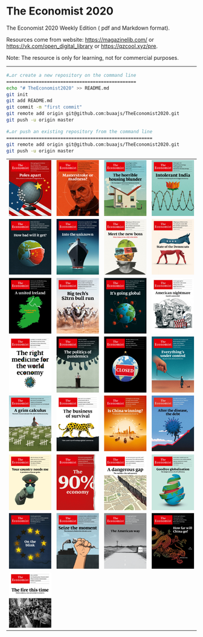 # The Economist 2020

The Economist 2020 Weekly Edition ( pdf and Markdown format).

Resources come from website: https://magazinelib.com/ or https://vk.com/open_digital_library or https://qzcool.xyz/pre.

Note: The resource is only for learning, not for commercial purposes.



------

```bash
#…or create a new repository on the command line
================================================
echo "# TheEconomist2020" >> README.md
git init
git add README.md
git commit -m "first commit"
git remote add origin git@github.com:buaajs/TheEconomist2020.git
git push -u origin master
```

```bash
#…or push an existing repository from the command line
======================================================
git remote add origin git@github.com:buaajs/TheEconomist2020.git
git push -u origin master
```

<table>
  <tr>
    <td><img src="images\cover20200104.jpg" style="zoom:25%;" /></td>
    <td><img src="images\cover20200111.jpg" style="zoom:25%;" /></td>
    <td><img src="images\cover20200118.jpg" style="zoom:25%;" /></td>
    <td><img src="images\cover20200125.jpg" style="zoom:25%;" /></td>
  </tr>
  <tr>
    <td><img src="images\cover20200201.jpg" style="zoom:25%;" /></td>
    <td><img src="images\cover20200201-2.jpg" style="zoom:25%;" /></td>
    <td><img src="images\cover20200208.jpg" style="zoom:25%;" /></td>
    <td><img src="images\cover20200208-usa.jpg" style="zoom:25%;" /></td>
  </tr>
  <tr>
    <td><img src="images\cover20200215.jpg" style="zoom:25%;" /></td>
    <td><img src="images\cover20200222.jpg" style="zoom:25%;" /></td>
    <td><img src="images\cover20200229.jpg" style="zoom:25%;" /></td>
    <td><img src="images\cover20200229-usa.jpg" style="zoom:25%;" /></td>
  </tr>
  <tr>
    <td><img src="images\cover20200307.jpg" style="zoom:25%;" /></td>
    <td><img src="images\cover20200314.jpg" style="zoom:25%;" /></td>
    <td><img src="images\cover20200321.jpg" style="zoom:25%;" /></td>
    <td><img src="images\cover20200328.jpg" style="zoom:25%;" /></td>
  </tr>  
  <tr>
    <td><img src="images\cover20200404.jpg" style="zoom:25%;" /></td>
    <td><img src="images\cover20200411.jpg" style="zoom:25%;" /></td>
    <td><img src="images\cover20200418.jpg" style="zoom:25%;" /></td>
    <td><img src="images\cover20200425-usa.jpg" style="zoom:25%;" /></td>
  </tr>
  <tr>
    <td><img src="images\cover20200425.jpg" style="zoom:25%;" /></td>
    <td><img src="images\cover20200502.jpg" style="zoom:25%;" /></td>
    <td><img src="images\cover20200509.jpg" style="zoom:25%;" /></td>
    <td><img src="images\cover20200516.jpg" style="zoom:25%;" /></td>
  </tr>
  <tr>
    <td><img src="images\cover20200516-europe.jpg" style="zoom:25%;" /></td>
    <td><img src="images\cover20200523.jpg" style="zoom:25%;" /></td>
    <td><img src="images\cover20200530.jpg" style="zoom:25%;" /></td>
    <td><img src="images\cover20200530-asia.jpg" style="zoom:25%;" /></td>
  </tr>
  <tr>
    <td><img src="images\cover20200606.jpg" style="zoom:25%;" /></td>
    <td></td>
    <td></td>
    <td></td>
  </tr>
</table>



















